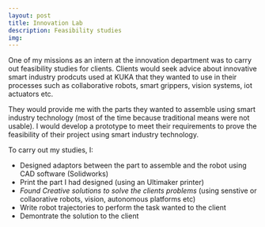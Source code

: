 ```yaml
---
layout: post
title: Innovation Lab 
description: Feasibility studies
img: 
---
```


One of my missions as an intern at the innovation department was to carry out feasibility studies for clients. 
Clients would seek advice about innovative smart industry prodcuts used at KUKA that they wanted to use in their processes such as collaborative robots, smart grippers, vision systems, iot actuators etc. 


They would provide me with the parts they wanted to assemble using smart industry technology (most of the time because traditional means were not usable). I would develop a prototype to meet their requirements to prove the feasibility of their project using smart industry technology.

To carry out my studies, I:
* Designed adaptors between the part to assemble and the robot using CAD software (Solidworks)
* Print the part I had designed (using an Ultimaker printer)
* *Found Creative solutions to solve the clients problems* (using senstive or collaorative robots, vision, autonomous platforms etc)
* Write robot trajectories to perform the task wanted to the client
* Demontrate the solution to the client




